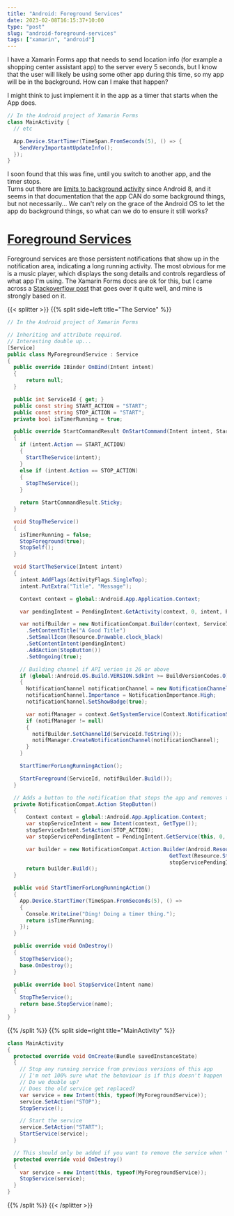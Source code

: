 ```yaml
---
title: "Android: Foreground Services"
date: 2023-02-08T16:15:37+10:00
type: "post"
slug: "android-foreground-services"
tags: ["xamarin", "android"]
---
```


I have a Xamarin Forms app that needs to send location info (for example a shopping center assistant app) to the server every 5 seconds, but I know that the user will likely be using some other app during this time, so my app will be in the background.
How can I make that happen?

<!--more-->  

I might think to just implement it in the app as a timer that starts when the App does.  

```cs
// In the Android project of Xamarin Forms
class MainActivity {
  // etc

  App.Device.StartTimer(TimeSpan.FromSeconds(5), () => {
    SendVeryImportantUpdateInfo();
  });
}
```

I soon found that this was fine, until you switch to another app, and the timer stops.  
Turns out there are [limits to background activity](https://learn.microsoft.com/en-us/xamarin/android/app-fundamentals/services/#background-execution-limits-in-android-80) since Android 8, and it seems in that documentation that the app CAN do some background things, but not necessarily...
We can't rely on the grace of the Android OS to let the app do background things, so what can we do to ensure it still works?

# [Foreground Services](https://learn.microsoft.com/en-us/xamarin/android/app-fundamentals/services/foreground-services)
Foreground services are those persistent notifications that show up in the notification area, indicating a long running activity. 
The most obvious for me is a music player, which displays the song details and controls regardless of what app I'm using. 
The Xamarin Forms docs are ok for this, but I came across a [Stackoverflow post](https://stackoverflow.com/questions/61079610/how-to-create-a-xamarin-foreground-service) that goes over it quite well, and mine is strongly based on it.  

{{< splitter >}}
{{% split side=left title="The Service" %}}
```cs
// In the Android project of Xamarin Forms

// Inheriting and attribute required. 
// Interesting double up...
[Service]
public class MyForegroundService : Service 
{
  public override IBinder OnBind(Intent intent)
  {
      return null;
  }

  public int ServiceId { get; }
  public const string START_ACTION = "START";
  public const string STOP_ACTION = "START";
  private bool isTimerRunning = true;

  public override StartCommandResult OnStartCommand(Intent intent, StartCommandFlags flags, int startId)
  {
    if (intent.Action == START_ACTION)
    {
      StartTheService(intent);
    }
    else if (intent.Action == STOP_ACTION)
    {
      StopTheService();
    }

    return StartCommandResult.Sticky;
  }

  void StopTheService()
  {
    isTimerRunning = false;
    StopForeground(true);
    StopSelf();
  }

  void StartTheService(Intent intent)
  {
    intent.AddFlags(ActivityFlags.SingleTop);
    intent.PutExtra("Title", "Message");

    Context context = global::Android.App.Application.Context;

    var pendingIntent = PendingIntent.GetActivity(context, 0, intent, PendingIntentFlags.UpdateCurrent);

    var notifBuilder = new NotificationCompat.Builder(context, ServiceId.ToString())
      .SetContentTitle("A Good Title")
      .SetSmallIcon(Resource.Drawable.clock_black)
      .SetContentIntent(pendingIntent)
      .AddAction(StopButton())
      .SetOngoing(true);

    // Building channel if API verion is 26 or above
    if (global::Android.OS.Build.VERSION.SdkInt >= BuildVersionCodes.O)
    {
      NotificationChannel notificationChannel = new NotificationChannel(ServiceId.ToString(), "Title", NotificationImportance.High);
      notificationChannel.Importance = NotificationImportance.High;
      notificationChannel.SetShowBadge(true);

      var notifManager = context.GetSystemService(Context.NotificationService) as NotificationManager;
      if (notifManager != null)
      {
        notifBuilder.SetChannelId(ServiceId.ToString());
        notifManager.CreateNotificationChannel(notificationChannel);
      }
    }

    StartTimerForLongRunningAction();

    StartForeground(ServiceId, notifBuilder.Build());
  }

  // Adds a button to the notification that stops the app and removes the notification
  private NotificationCompat.Action StopButton()
  {
      Context context = global::Android.App.Application.Context;
      var stopServiceIntent = new Intent(context, GetType());
      stopServiceIntent.SetAction(STOP_ACTION);
      var stopServicePendingIntent = PendingIntent.GetService(this, 0, stopServiceIntent, 0);

      var builder = new NotificationCompat.Action.Builder(Android.Resource.Drawable.IcMediaPause,
                                                    GetText(Resource.String.mr_controller_stop),
                                                    stopServicePendingIntent);
      return builder.Build();
  }

  public void StartTimerForLongRunningAction()
  {
    App.Device.StartTimer(TimeSpan.FromSeconds(5), () =>
    {
      Console.WriteLine("Ding! Doing a timer thing.");
      return isTimerRunning;
    });
  }

  public override void OnDestroy()
  {
    StopTheService();
    base.OnDestroy();
  }

  public override bool StopService(Intent name)
  {
    StopTheService();
    return base.StopService(name);
  }
}
```
{{% /split %}}
{{% split side=right title="MainActivity" %}}
```cs
class MainActivity 
{
  protected override void OnCreate(Bundle savedInstanceState)
  {
    // Stop any running service from previous versions of this app
    // I'm not 100% sure what the behaviour is if this doesn't happen
    // Do we double up?
    // Does the old service get replaced?
    var service = new Intent(this, typeof(MyForegroundService));
    service.SetAction("STOP");
    StopService();

    // Start the service
    service.SetAction("START");
    StartService(service);
  }

  // This should only be added if you want to remove the service when "closing" the app
  protected override void OnDestroy() 
  {
    var service = new Intent(this, typeof(MyForegroundService));
    StopService(service);
  }
}
```
{{% /split %}}
{{< /splitter >}}  